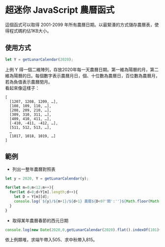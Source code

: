 # 超迷你 JavaScript 農曆函式

這個函式可以取得 2001-2099 年所有農曆日期。以最緊湊的方式儲存農曆表，使得程式碼約佔1KB大小。

## 使用方式

```javascript
let Y = getLunarCalendar(2020);
```
上例 Y 得一個二維陣列，存放2020年每一天農曆日期。第一維為陽曆的月，第二維為陽曆的日。每個數字表示農曆月日，個、十位數為農曆日，百位數為農曆月，若為負值表示農曆閏月。  
看起來像這樣子：

```
[
  [1207, 1208, 1209, …],
  [108, 109, 110, …],
  [208, 209, 210, …],
  [309, 310, 311, …],
  [409, 410, 411, …],
  [-410, -411, -412, …],
  [511, 512, 513, …],
  …
  [1017, 1018, 1019, …]  
]
```

## 範例

- 列出一整年農曆對照表  
```javascript
let y = 2020, Y = getLunarCalendar(y);

for(let m=0;m<12;m++){
  for(let d=0;d<Y[m].length;d++){
    let D = Y[m][d];
    console.log(`${y}/${m+1}/${d+1} 農曆${D<0?'閏':''}${Math.floor(Math.abs(D/100))}月${Math.abs(D)%100}日`);
  }
}
```
- 取得某年農曆春節的西元日期  
```javascript
console.log(new Date(2020,0,getLunarCalendar(2020).flat().indexOf(101)+1));
```  
依上例類堆，求端午帶入505、求中秋帶入815。
